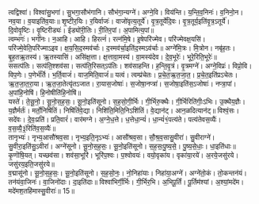 

  
त्वद्विश्वा॑। विश्वा॑सु॒भगा॑। सु॒भगा॒सौभ॑गानि। सौभ॑गा॒न्यग्ने॑। अग्ने॒वि। विय॑न्ति। य॒न्ति॒व॒निनः॑। व॒निनो॒न। नव॒या। व॒याइति॑व॒याः॥ शृ॒ष्टीर॒यिः। र॒यिर्वाजः॑। वाजो॑वृत्य॒तूर्ये॑। वृ॒त्र॒तूर्ये॑दि॒वः। वृ॒त्र॒तूर्य॒इति॑वृ॒त्र॒ऽतूर्ये॑। दि॒वोवृ॒ष्टिः। वृ॒ष्टिरीड्यः॑। ईड्यो॑री॒तिः। री॒तिर॒पां। अ॒पामित्य॒पां॥  
त्वम्भगः॑। भगो॑नः। न॒आहि। आहि। हिरत्नं॑। रत्न॑मि॒षे। इ॒षेपरि॑ज्मेव। परि॑ज्मेवक्ष॒यसि॑। परि॑ज्मे॒वेति॒परि॑ज्माऽइव। क्ष॒य॒सि॒द॒स्मव॑र्चाः। द॒स्मव॑र्चा॒इति॑द॒स्मऽव॑र्चाः॥ अग्ने॑मि॒त्रः। मि॒त्रोन। नबृ॑ह॒तः। बृ॒ह॒तऋ॒तस्य॑। ऋ॒तस्यासि॑। असि॑क्ष॒त्ता। क्ष॒त्तावा॒मस्य॑। वा॒मस्य॑देव। दे॒व॒भूरेः॑। भूरे॒रिति॒भूरेः॑॥  
ससत्प॑तिः। सत्प॑ति॒श्शव॑सा। सत्प॑ति॒रिसत्ऽप॑तिः। शव॑साहन्ति। ह॒न्ति॒वृ॒त्रं। वृ॒त्रमग्ने॑। अग्ने॒विप्रः॑। विप्रो॒वि। विप॒णेः। प॒णेर्भ॑र्ति। भ॒र्ति॒वाजं॑। वाज॒मिति॒वाजं॑॥ यत्वं। त्वम्प्र॑चेतः। प्र॒चे॒त॒ऋ॒त॒जा॒त॒। प्र॒चे॒त॒इति॑प्रऽचेतः। ऋ॒त॒जा॒त॒रा॒या। ऋ॒त॒जा॒तेत्यृ॑तऽजात। रा॒यास॒जोषाः॑। स॒जोषा॒नप्त्रा॑। स॒जोषा॒इति॑स॒ऽजोषाः॑। नप्त्रा॒पां। अ॒पांहि॒नोषि॑। हि॒नोषीति॑हि॒नोषि॑॥  
यस्ते॑। ते॒सू॒नो॒। सू॒नो॒स॒ह॒सः॒। सू॒नो॒इति॑सूनो। स॒ह॒सो॒गी॒र्भिः। गी॒र्भिरु॒क्थैः। गी॒र्भिरिति॑गीः॒ऽभिः। उ॒क्थैय॒ज्ञैः। य॒ज्ञैर्मर्तः॑। मर्तो॒निषि॑तिं। निषि॑तिंवे॒द्या। निशि॑ति॒मिति॒निऽशि॑तिं। वे॒द्यान॑ट्। आन॒ळदित्यान॑ट्॥ विश्वं॒सः। सदे॑वः। दे॒वः॒प्रति॑। प्रति॒वारं॑। वार॑मग्ने। अ॒ग्ने॒ध॒त्ते। ध॒त्तेधा॒न्यं॑। धा॒न्यं॑१॒॑पत्य॑ते। पत्य॑तेवस॒व्यैः॑। व॒स॒व्यै॒३॒॑रिति॑व॒स॒व्यैः॑॥  
तानृभ्यः॑। नृभ्य॒आसौ॑श्रव॒सा। नृभ्य॒इति॒नृऽभ्यः॑। आसौ॑श्रव॒सा। सौ॒श्र॒व॒सासु॒वीरा॑। सु॒वीराग्ने॑। सु॒वीरा॒इति॑सु॒ऽवीरा॑। अग्ने॑सूनो। सू॒नो॒स॒ह॒सः॒। सू॒नो॒इति॑सूनो। स॒ह॒सः॒पु॒ष्य॒से॒। पु॒ष्य॒से॒धाः॒। धा॒इति॑धाः॥ कृ॒णॊषि॒यत्। यच्छव॑सा। शव॑सा॒भूरि॑। भूरि॑प॒श्वः। प॒श्वोवयः॑। वयो॒वृका॑य। वृका॑या॒रये॑। अ॒रये॒जसु॑रये। जसु॑रय॒इति॒जसु॑रये॥  
व॒द्मासू॑नो। सू॒नो॒स॒ह॒सः॒। सू॒नो॒इति॑सूनो। स॒ह॒सो॒नः॒। नो॒निहा॑याः। निहा॑या॒अग्ने॑। अग्ने॑तो॒कं। तो॒कन्तन॑यं। तन॑यंवा॒जिनः॑। वा॒जिनो॑दाः। दा॒इति॑दाः॥ विश्वा॑भिर्गी॒र्भिः। गी॒र्भिर॒भि। अ॒भिपू॒र्तिं। पू॒र्तिम॑श्यां। अ॒श्यां॒मदे॑म। मदे॑मश॒तहि॑मास्सु॒वीराः॑॥ 15॥  
